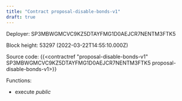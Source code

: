 ```yaml
---
title: "Contract proposal-disable-bonds-v1"
draft: true
---
```

Deployer: SP3MBWGMCVC9KZ5DTAYFMG1D0AEJCR7NENTM3FTK5


 



Block height: 53297 (2022-03-22T14:55:10.000Z)

Source code: {{<contractref "proposal-disable-bonds-v1" SP3MBWGMCVC9KZ5DTAYFMG1D0AEJCR7NENTM3FTK5 proposal-disable-bonds-v1>}}

Functions:

* execute _public_
